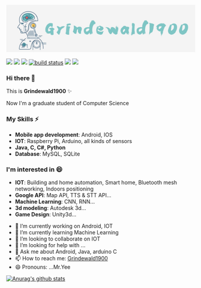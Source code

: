 <p align="center">
  <img src="https://github.com/Grindewald1900/Grindewald1900/blob/master/image/Grindewald.jpg?raw=true">    
</p>  

<p align="left">
    <a href="" alt="Contributors">
        <img src="https://visitor-badge.glitch.me/badge?page_id=Grindewald1900.Grindewald1900" /></a>
    <a href="https://github.com/Grindewald1900/Grindewald1900/graphs/contributors" alt="Contributors">
        <img src="https://img.shields.io/github/contributors/Grindewald1900/Grindewald1900" /></a>
    <a href="https://github.com/Grindewald1900/Grindewald1900/pulse" alt="Activity">
        <img src="https://img.shields.io/github/commit-activity/m/Grindewald1900/Grindewald1900" /></a>
    <a href="https://circleci.com/gh/Grindewald1900/Grindewald1900/tree/master">
        <img src="https://img.shields.io/circleci/project/github/Grindewald1900/Grindewald1900/master" alt="build status"></a>
    <a href="https://github.com/Grindewald1900/Notebook/blob/master/LICENSE.txt">
        <img src="https://img.shields.io/badge/license-MIT-green"
            /></a> 
    <a href="https://www.linkedin.com/in/yee-ren-8b63a21a2/">
        <img src="https://img.shields.io/badge/-LinkedIn-black.svg?style=flat-square&logo=linkedin&colorB=555"
            /></a>
</p>


### Hi there 👋

This is **Grindewald1900** ✨  

Now I'm a graduate student of Computer Science  



### My Skills ⚡  
* **Mobile app development**:  Android, IOS
* **IOT**: Raspberry Pi, Arduino, all kinds of sensors  
* **Java, C, C#, Python**
* **Database**: MySQL, SQLite

### I'm interested in 😄
* **IOT**: Building and home automation, Smart home, Bluetooth mesh networking, Indoors positioning
* **Google API**: Map API, TTS & STT API...
* **Machine Learning**: CNN, RNN...
* **3d modeling**: Autodesk 3d...    
* **Game Design**: Unity3d...





- 🔭 I’m currently working on Android, IOT
- 🌱 I’m currently learning Machine Learning
- 👯 I’m looking to collaborate on IOT
- 🤔 I’m looking for help with ...
- 💬 Ask me about Android, Java, arduino C
- 📫 How to reach me: [Grindewald1900](grindewald1504@gmail.com)
- 😄 Pronouns: ...Mr.Yee

[![Anurag's github stats](https://github-readme-stats.vercel.app/api?username=Grindewald1900&count_private=true&show_icons=true&theme=vue)](https://github.com/Grindewald1900/github-readme-stats)

[home]:Grindewald1900/Grindewald1900

[my-url]: https://github.com/Grindewald1900/Grindewald1900
[contributors-shield]: https://img.shields.io/github/contributors/othneildrew/Best-README-Template.svg?style=flat-square
[contributors-url]: [my-url]/graphs/contributors
[forks-shield]: https://img.shields.io/github/forks/othneildrew/Best-README-Template.svg?style=flat-square
[forks-url]: https://github.com/Grindewald1900/Notebook/network/members
[stars-shield]: https://img.shields.io/github/stars/othneildrew/Best-README-Template.svg?style=flat-square
[stars-url]: [my-url]/stargazers
[issues-shield]: https://img.shields.io/github/issues/othneildrew/Best-README-Template.svg?style=flat-square
[issues-url]: [my-url]/issues
[license-shield]: https://img.shields.io/badge/license-MIT-green
[license-url]: [my-url]/blob/master/LICENSE.txt
[linkedin-shield]: https://img.shields.io/badge/-LinkedIn-black.svg?style=flat-square&logo=linkedin&colorB=555
[linkedin-url]: https://www.linkedin.com/in/yee-ren-8b63a21a2/
[product-screenshot]: images/screenshot.png
